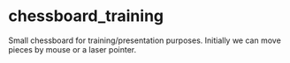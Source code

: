 chessboard_training
===================

Small chessboard for training/presentation purposes. 
Initially we can move pieces by mouse or a laser pointer.
